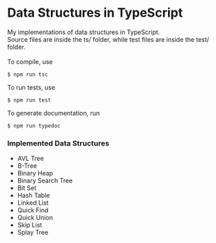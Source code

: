 # Data Structures in TypeScript
My implementations of data structures in TypeScript.  
Source files are inside the ts/ folder, while test files are inside
the test/ folder.  
<br/>
To compile, use
```console
$ npm run tsc
```

To run tests, use 
```console
$ npm run test
```

To generate documentation, run
```console
$ npm run typedoc
```

### Implemented Data Structures
* AVL Tree
* B-Tree
* Binary Heap
* Binary Search Tree
* Bit Set
* Hash Table
* Linked List
* Quick Find
* Quick Union
* Skip List
* Splay Tree
